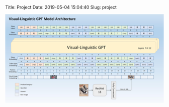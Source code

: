 Title: Project 
Date: 2019-05-04 15:04:40
Slug: project

![vl-gpt](../images/Project/VL-GPT/VL-GPT.jpg)

